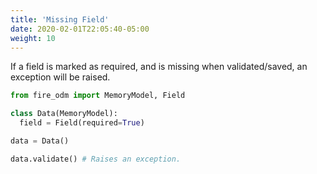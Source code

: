 ```yaml
---
title: 'Missing Field'
date: 2020-02-01T22:05:40-05:00
weight: 10
---
```


If a field is marked as required, and is missing when validated/saved, an exception will be raised.

```python
from fire_odm import MemoryModel, Field

class Data(MemoryModel):
  field = Field(required=True)

data = Data()

data.validate() # Raises an exception.
```
